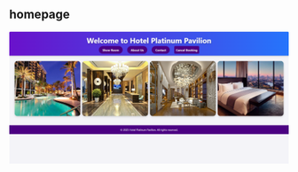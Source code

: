 ## homepage
![Screenshot](https://github.com/mansi-priya/codeAlpha_HotelReservationSystems/blob/main/screenshots/Screenshot%20(218).png)
